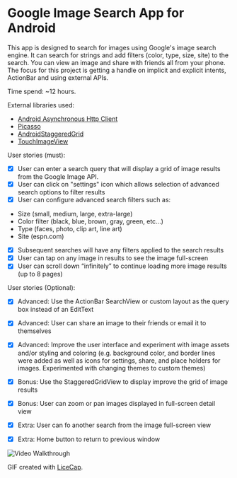 # Google Image Search App for Android
This app is designed to search for images using Google's image search engine. It can search for strings and add filters (color, type, size, site) to the search. You can view an image and share with friends all from your phone. The focus for this project is getting a handle on implicit and explicit intents, ActionBar and using external APIs. 

Time spend: ~12 hours. 

External libraries used:
- [Android Asynchronous Http Client](http://loopj.com/android-async-http/)
- [Picasso](http://square.github.io/picasso/)
- [AndroidStaggeredGrid](https://github.com/f-barth/AndroidStaggeredGrid)
- [TouchImageView](https://github.com/MikeOrtiz/TouchImageView)

User stories (must):
 * [x] User can enter a search query that will display a grid of image results from the Google Image API.
 * [x] User can click on "settings" icon which allows selection of advanced search options to filter results
 * [x] User can configure advanced search filters such as:
  - Size (small, medium, large, extra-large)
  - Color filter (black, blue, brown, gray, green, etc...)
  - Type (faces, photo, clip art, line art)
  - Site (espn.com)
 * [x] Subsequent searches will have any filters applied to the search results
 * [x] User can tap on any image in results to see the image full-screen
 * [x] User can scroll down “infinitely” to continue loading more image results (up to 8 pages) 

User stories (Optional):
 * [x] Advanced: Use the ActionBar SearchView or custom layout as the query box instead of an EditText
 * [x] Advanced: User can share an image to their friends or email it to themselves
 * [x] Advanced: Improve the user interface and experiment with image assets and/or styling and coloring (e.g. background color, and border lines were added as well as icons for settings, share, and place holders for images. Experimented with changing themes to custom themes)
 * [x] Bonus: Use the StaggeredGridView to display improve the grid of image results
 * [x] Bonus: User can zoom or pan images displayed in full-screen detail view
 * [x] Extra: User can fo another search from the image full-screen view
 * [x] Extra: Home button to return to previous window

 


![Video Walkthrough](GridImageSearchAppWalkthough.gif)

GIF created with [LiceCap](http://www.cockos.com/licecap/).

